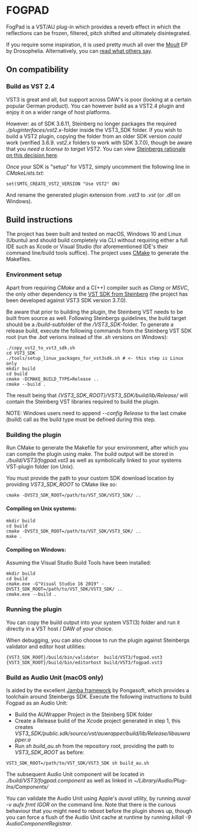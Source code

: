 # FOGPAD

FogPad is a VST/AU plug-in which provides a reverb effect in which the reflections can be frozen, filtered, pitch shifted and ultimately disintegrated.

If you require some inspiration, it is used pretty much all over the [Moult](https://songwhip.com/drosophelia/moult) EP by Drosophelia. Alternatively, you can [read what others say](https://bedroomproducersblog.com/2019/11/18/igorski-fogpad/).

## On compatibility

### Build as VST 2.4

VST3 is great and all, but support across DAW's is poor (looking at a certain popular German product). You can however build as a VST2.4 plugin and enjoy it on a wider range of host platforms.

However: as of SDK 3.6.11, Steinberg no longer packages the required _./pluginterfaces/vst2.x_-folder inside the VST3_SDK folder.
If you wish to build a VST2 plugin, copying the folder from an older SDK version _could_ work (verified 3.6.9. _vst2.x_ folders to work with SDK 3.7.0), though be aware
that you _need a license to target VST2_. You can view [Steinbergs rationale on this decision here](https://www.steinberg.net/en/newsandevents/news/newsdetail/article/vst-2-coming-to-an-end-4727.html).

Once your SDK is "setup" for VST2, simply uncomment the following line in _CMakeLists.txt_:

```
set(SMTG_CREATE_VST2_VERSION "Use VST2" ON)
```

And rename the generated plugin extension from _.vst3_ to _.vst_ (or _.dll_ on Windows).

## Build instructions

The project has been built and tested on macOS, Windows 10 and Linux (Ubuntu) and should build completely via CLI without requiring either a full IDE such as Xcode or Visual Studio (for aforementioned IDE's their
command line/build tools suffice). The project uses [CMake](https://cmake.org) to generate the Makefiles.

### Environment setup

Apart from requiring _CMake_ and a C(++) compiler such as _Clang_ or _MSVC_, the only other dependency is the [VST SDK from Steinberg](https://www.steinberg.net/en/company/developers.html) (the project has been developed against VST3 SDK version 3.7.0).

Be aware that prior to building the plugin, the Steinberg VST needs to be built from source as well. Following Steinbergs guidelines, the build target should be a _/build_-subfolder of the _/VST3_SDK_-folder.
To generate a release build, execute the following commands from the Steinberg VST SDK root (run the _.bat_ verions instead of the _.sh_ versions on Windows):

```
./copy_vst2_to_vst3_sdk.sh
cd VST3_SDK
./tools/setup_linux_packages_for_vst3sdk.sh # <- this step is Linux only
mkdir build
cd build
cmake -DCMAKE_BUILD_TYPE=Release ..
cmake --build .
```

The result being that _{VST3_SDK_ROOT}/VST3_SDK/build/lib/Release/_ will contain the Steinberg VST libraries required to build the plugin.

NOTE: Windows users need to append _--config Release_ to the last cmake (build) call as the build type must be defined during this step.

### Building the plugin

Run CMake to generate the Makefile for your environment, after which you can compile the plugin using make. The build output will be stored in _./build/VST3/fogpad.vst3_ as well as symbolically linked to your systems VST-plugin folder (on Unix).

You must provide the path to your custom SDK download location by providing _VST3_SDK_ROOT_ to CMake like so:

```
cmake -DVST3_SDK_ROOT=/path/to/VST_SDK/VST3_SDK/ ..
```

#### Compiling on Unix systems:

```
mkdir build
cd build
cmake -DVST3_SDK_ROOT=/path/to/VST_SDK/VST3_SDK/ ..
make .
```

#### Compiling on Windows:

Assuming the Visual Studio Build Tools have been installed:

```
mkdir build
cd build
cmake.exe -G"Visual Studio 16 2019" -DVST3_SDK_ROOT=/path/to/VST_SDK/VST3_SDK/ ..
cmake.exe --build .
```

### Running the plugin

You can copy the build output into your system VST(3) folder and run it directly in a VST host / DAW of your choice.

When debugging, you can also choose to run the plugin against Steinbergs validator and editor host utilities:

    {VST3_SDK_ROOT}/build/bin/validator  build/VST3/fogpad.vst3
    {VST3_SDK_ROOT}/build/bin/editorhost build/VST3/fogpad.vst3

### Build as Audio Unit (macOS only)

Is aided by the excellent [Jamba framework](https://github.com/pongasoft/jamba) by Pongasoft, which provides a toolchain around Steinbergs SDK. Execute the following instructions to build Fogpad as an Audio Unit:

* Build the AUWrapper Project in the Steinberg SDK folder
* Create a Release build of the Xcode project generated in step 1, this creates _VST3_SDK/public.sdk/source/vst/auwrapper/build/lib/Release/libauwrapper.a_
* Run _sh build_au.sh_ from the repository root, providing the path to _VST3_SDK_ROOT_ as before:

```
VST3_SDK_ROOT=/path/to/VST_SDK/VST3_SDK sh build_au.sh
```

The subsequent Audio Unit component will be located in _./build/VST3/fogpad.component_ as well as linked
in _~/Library/Audio/Plug-Ins/Components/_

You can validate the Audio Unit using Apple's _auval_ utility, by running _auval -v aufx frmt IGOR_ on the command line. Note that there is the curious behaviour that you might need to reboot before the plugin shows up, though you can force a flush of the Audio Unit cache at runtime by running _killall -9 AudioComponentRegistrar_.
